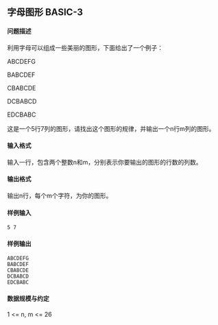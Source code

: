## 字母图形 BASIC-3

#### 问题描述

利用字母可以组成一些美丽的图形，下面给出了一个例子：

ABCDEFG

BABCDEF

CBABCDE

DCBABCD

EDCBABC

这是一个5行7列的图形，请找出这个图形的规律，并输出一个n行m列的图形。

#### 输入格式

输入一行，包含两个整数n和m，分别表示你要输出的图形的行数的列数。

#### 输出格式

输出n行，每个m个字符，为你的图形。

#### 样例输入

```
5 7
```

#### 样例输出

```
ABCDEFG
BABCDEF
CBABCDE
DCBABCD
EDCBABC
```

#### 数据规模与约定

1 <= n, m <= 26